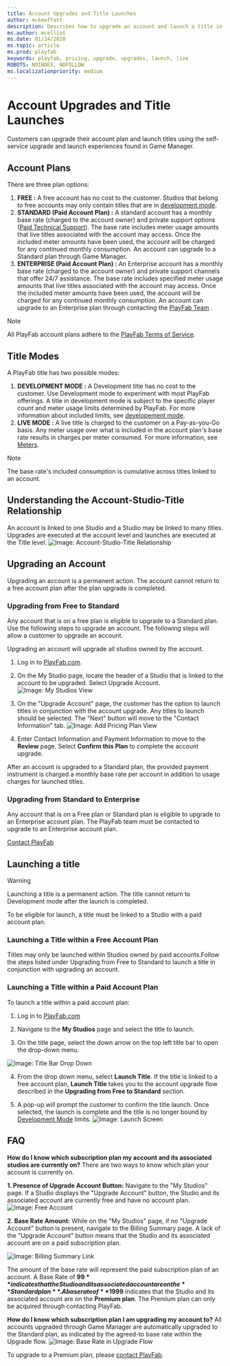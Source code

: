 ```yaml
---
title: Account Upgrades and Title Launches
author: mckmoffatt
description: Describes how to upgrade an account and launch a title in the new Game Manager experience.
ms.author: mcelliot
ms.date: 01/24/2020
ms.topic: article
ms.prod: playfab
keywords: playfab, pricing, upgrade, upgrades, launch, live
ROBOTS: NOINDEX, NOFOLLOW
ms.localizationpriority: medium
---
```


# Account Upgrades and Title Launches

Customers can upgrade their account plan and launch titles using the self-service upgrade and launch experiences found in Game Manager.

## Account Plans 
There are three plan options:
1. **FREE :** A free account has no cost to the customer. Studios that belong to free accounts may only contain titles that are in [development mode](../pricing/Development-Mode.md).
2. **STANDARD (Paid Account Plan) :** A standard account has a monthly base rate (charged to the account owner) and private support options ([Paid Technical Support](../pricing/PaidTechnicalSupport.md)). The base rate includes meter usage amounts that live titles associated with the account may access. Once the included meter amounts have been used, the account will be charged for any continued monthly consumption. An account can upgrade to a Standard plan through Game Manager.
3. **ENTERPRISE (Paid Account Plan) :** An Enterprise account has a monthly base rate (charged to the account owner) and private support channels that offer 24/7 assistance. The base rate includes specified meter usage amounts that live titles associated with the account may access. Once the included meter amounts have been used, the account will be charged for any continued monthly consumption. An account can upgrade to an Enterprise plan through contacting the [PlayFab Team](https://playfab.com/contact/) .

>[!Note]
> All PlayFab account plans adhere to the [PlayFab Terms of Service](https://playfab.com/terms/).

## Title Modes
A PlayFab title has two possible modes:
1. **DEVELOPMENT MODE :** A Development title has no cost to the customer. Use Development mode to experiment with most PlayFab offerings. A title in development mode is subject to the specific player count and meter usage limits determined by PlayFab. For more information about included limits, see [developement mode](../pricing/Development-Mode.md).
2. **LIVE MODE :** A live title is charged to the customer on a Pay-as-you-Go basis. Any meter usage over what is included in the account plan's base rate results in charges per meter consumed. For more information, see [Meters](../pricing/Meters/meters.md).

> [!NOTE]
> The base rate's included consumption is cumulative across titles linked to an account.

## Understanding the Account-Studio-Title Relationship
An account is linked to one Studio and a Studio may be linked to many titles. Upgrades are executed at the account level and launches are executed at the Title level.
![Image: Account-Studio-Title Relationship](pricingV2-media/AccountStudioTitleRelationship.png)


## Upgrading an Account

Upgrading an account is a permanent action. The account cannot return to a free account plan after the plan upgrade is completed.

### Upgrading from Free to Standard
Any account that is on a free plan is eligible to upgrade to a Standard plan. Use the following steps to upgrade an account. The following steps will allow a customer to upgrade an account.

Upgrading an account will upgrade all studios owned by the account.

1. Log in to [PlayFab.com](https://playfab.com/).

2. On the My Studio page, locate the header of a Studio that is linked to the account to be upgraded. Select Upgrade Account.
![Image: My Studios View](pricingV2-media/upgrade-myStudios.png)

3. On the "Upgrade Account" page, the customer has the option to launch titles in conjunction with the account upgrade. Any titles to launch should be selected. The "Next" button will move to the "Contact Information" tab.
![Image: Add Pricing Plan View](pricingV2-media/upgrade-addpricingplan-accountTitle.png)

4. Enter Contact Information and Payment Information to move to the **Review** page. Select **Confirm this Plan** to complete the account upgrade.

After an account is upgraded to a Standard plan, the provided payment instrument is charged a monthly base rate per account in addition to usage charges for launched titles.

### Upgrading from Standard to Enterprise

Any account that is on a Free plan or Standard plan is eligible to upgrade to an Enterprise account plan. The PlayFab team must be contacted to upgrade to an Enterprise account plan.

[Contact PlayFab](https://playfab.com/contact/)

## Launching a title

> [!WARNING]
> Launching a title is a permanent action. The title cannot return to Development mode after the launch is completed.

To be eligible for launch, a title must be linked to a Studio with a paid account plan.

### Launching a Title within a Free Account Plan
Titles may only be launched within Studios owned by paid accounts.Follow the steps listed under Upgrading from Free to Standard to launch a title in conjunction with upgrading an account.

### Launching a Title within a Paid Account Plan
To launch a title within a paid account plan:

1. Log in to [PlayFab.com](https://playfab.com/)

2. Navigate to the **My Studios** page and select the title to launch.

3. On the title page, select the down arrow on the top left title bar to open the drop-down menu.

![Image: Title Bar Drop Down](pricingV2-media/launch-menu.png)

4. From the drop down menu, select **Launch Title**. If the title is linked to a free account plan, **Launch Title** takes you to the account upgrade flow described in the **Upgrading from Free to Standard** section.

5. A pop-up will prompt the customer to confirm the title launch. Once selected, the launch is complete and the title is no longer bound by [Development Mode](../pricing/Development-Mode.md) limits.
![Image: Launch Screen](pricingV2-media/launch-popup.png)

## FAQ

**How do I know which subscription plan my account and its associated studios are currently on?**
There are two ways to know which plan your account is currently on.

**1. Presence of Upgrade Account Button:**  Navigate to the "My Studios" page. If a Studio displays the "Upgrade Account" button, the Studio and its associated account are currently free and have no account plan.
![Image: Free Account](pricingV2-media/FreeAccount.png)

**2. Base Rate Amount:** While on the "My Studios" page, if no "Upgrade Account" button is present, navigate to the Billing Summary page. A lack of the "Upgrade Account" button means that the Studio and its associated account are on a paid subscription plan.

![Image: Billing Summary Link](pricingV2-media/billingsummarylink.png)

The amount of the base rate will represent the paid subscription plan of an account. A Base Rate of **$99** indicates that the Studio and its associated account are on the **Standard plan**. A base rate of **$1999** indicates that the Studio and its associated account are on the **Premium plan**. The Premium plan can only be acquired through contacting PlayFab.


**How do I know which subscription plan I am upgrading my account to?**
All accounts upgraded through Game Manager are automatically upgraded to the Standard plan, as indicated by the agreed-to base rate within the Upgrade flow.
![Image: Base Rate in Upgrade Flow](pricingV2-media/baseRateUpgrade.png)

To upgrade to a Premium plan, please [contact PlayFab](https://docs.microsoft.com/gaming/playfab/features/pricing/paidtechnicalsupport).
